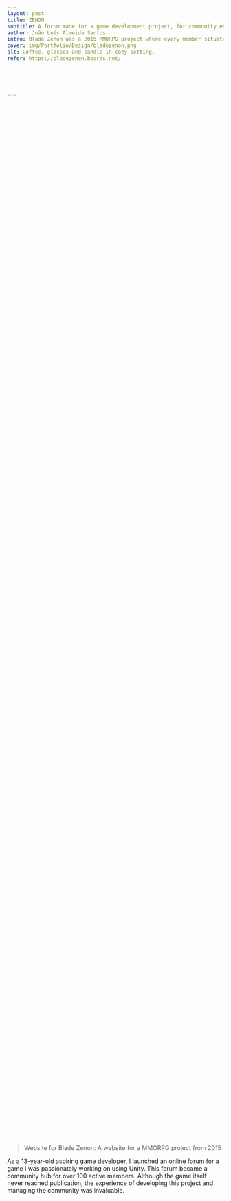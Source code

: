 ```yaml
---
layout: post
title: ZENON
subtitle: A forum made for a game development project, for community engagement.
author: João Luís Almeida Santos
intro: Blade Zenon was a 2015 MMORPG project where every member situated within the website participated by sharing their ideas and designs, which were integrated into the game.
cover: img/Portfolio/Design/bladezenon.png
alt: Coffee, glasses and candle in cozy setting.
refer: https://bladezenon.boards.net/





---
```

<style>.post-parallax {
	width: 100%;
	height: 60vh;
	overflow: hidden;
  	background-repeat: no-repeat;
	background-attachment: fixed;
	background-position: center;
	background-size: 60%;
}
</style>

<div class="post-parallax" style="
	background-image: url('https://i.imgur.com/N6e0iGa.png');"> </div>


> Website for Blade Zenon: A website for a MMORPG project from 2015

As a 13-year-old aspiring game developer, I launched an online forum for a game I was passionately working on using Unity. This forum became a community hub for over 100 active members. Although the game itself never reached publication, the experience of developing this project and managing the community was invaluable.

<div class="post-parallax" style="background-image: url('https://i.imgur.com/1ayvgvp.png');"> </div>

Blade Zenon was an online game that featured a community-driven environment, where players could engage in various activities such as forming guilds and participating in discussions about game lore and mechanics.

The forum served as a central platform where players could discuss game mechanics, share feedback, and collaborate on ideas.
Players are encouraged to contribute ideas for game development and lore through public boards. This collaborative approach allowed players to feel a sense of ownership over the game's evolution.




<div class="post-parallax" style="background-image: url('https://i.imgur.com/xQnrPVI.png');"> </div>
